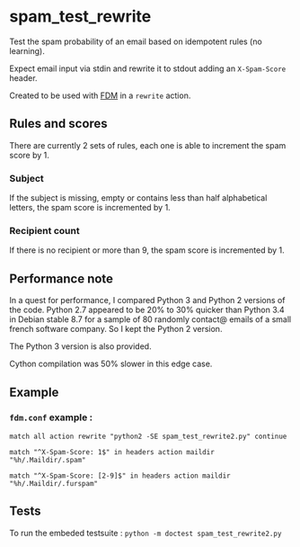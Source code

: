 # spam_test_rewrite
Test the spam probability of an email based on idempotent rules (no learning).

Expect email input via stdin and rewrite it to stdout adding an `X-Spam-Score` header.

Created to be used with [FDM](https://github.com/nicm/fdm) in a `rewrite` action.

## Rules and scores

There are currently 2 sets of rules, each one is able to increment the spam score by 1.

### Subject

If the subject is missing, empty or contains less than half alphabetical letters, the spam score is incremented by 1.

### Recipient count

If there is no recipient or more than 9, the spam score is incremented by 1.

## Performance note
In a quest for performance, I compared Python 3 and Python 2 versions of the code. Python 2.7 appeared to be 20% to 30% quicker than Python 3.4 in Debian stable 8.7 for a sample of 80 randomly contact@ emails of a small french software company. So I kept the Python 2 version.

The Python 3 version is also provided.

Cython compilation was 50% slower in this edge case.

## Example

### `fdm.conf` example :

`match all action rewrite "python2 -SE spam_test_rewrite2.py" continue`

`match "^X-Spam-Score: 1$" in headers action maildir "%h/.Maildir/.spam"`

`match "^X-Spam-Score: [2-9]$" in headers action maildir "%h/.Maildir/.furspam"`

## Tests

To run the embeded testsuite :
`python -m doctest spam_test_rewrite2.py`
